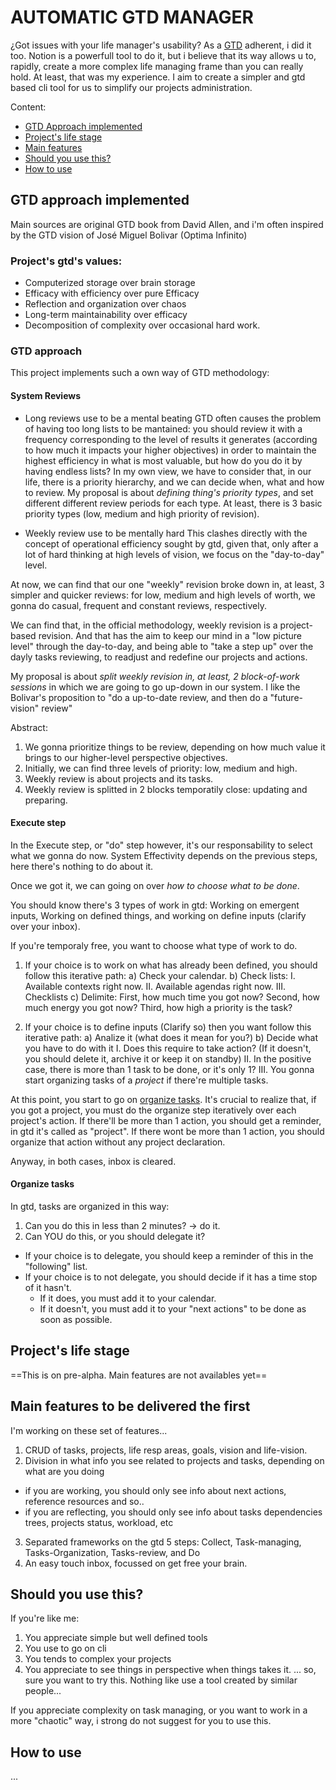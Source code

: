 # AUTOMATIC GTD MANAGER

¿Got issues with your life manager's usability? As a [GTD](https://es.wikipedia.org/wiki/Getting_Things_Done) adherent, i did it too. 
Notion is a powerfull tool to do it, but i believe that its way allows u to, rapidly, create a more complex life managing frame than you can really hold.
At least, that was my experience.
I aim to create a simpler and gtd based cli tool for us to simplify our projects administration.

Content:

- [GTD Approach implemented](#gtd-approach-implemented)
- [Project's life stage](#project-life-stage)
- [Main features](#main-features-to-be-delivered-the-first)
- [Should you use this?](#should-you-use-this)
- [How to use](#how-to-use)

## GTD approach implemented

Main sources are original GTD book from David Allen, and i'm often inspired by the GTD vision of José Miguel Bolivar (Optima Infinito)

### Project's gtd's values:

- Computerized storage over brain storage
- Efficacy with efficiency over pure Efficacy
- Reflection and organization over chaos
- Long-term maintainability over efficacy
- Decomposition of complexity over occasional hard work.

### GTD approach

This project implements such a own way of GTD methodology:

#### System Reviews

- Long reviews use to be a mental beating
GTD often causes the problem of having too long lists to be mantained:
you should review it with a frequency corresponding to the level of results it generates (according to how much it impacts your higher objectives) in order to maintain the highest efficiency in what is most valuable, but how do you do it by having endless lists?
In my own view, we have to consider that, in our life, there is a priority hierarchy, and we can decide when, what and how to review.
My proposal is about *defining thing's priority types*, and set different different review periods for each type.
At least, there is 3 basic priority types (low, medium and high priority of revision).

- Weekly review use to be mentally hard
This clashes directly with the concept of operational efficiency sought by gtd, given that, only after a lot of hard thinking at high levels of vision, we focus on the "day-to-day" level.

At now, we can find that our one "weekly" revision broke down in, at least, 3 simpler and quicker reviews: for low, medium and high levels of worth, we gonna do casual, frequent and constant reviews, respectively.

We can find that, in the official methodology, weekly revision is a project-based revision. And that has the aim to keep our mind in a "low picture level" through the day-to-day, and being able to "take a step up" over the dayly tasks reviewing, to readjust and redefine our projects and actions.

My proposal is about *split weekly revision in, at least, 2 block-of-work sessions* in which we are going to go up-down in our system. I like the Bolivar's proposition to "do a up-to-date review, and then do a "future-vision" review"

Abstract: 
1. We gonna prioritize things to be review, depending on how much value it brings to our higher-level perspective objectives.
2. Initially, we can find three levels of priority: low, medium and high.
3. Weekly review is about projects and its tasks.
4. Weekly review is splitted in 2 blocks temporatily close: updating and preparing.

#### Execute step

In the Execute step, or "do" step however, it's our responsability to select what we gonna do now. 
System Effectivity depends on the previous steps, here there's nothing to do about it. 

Once we got it, we can going on over *how to choose what to be done*.

You should know there's 3 types of work in gtd: Working on emergent inputs, Working on defined things, and working on define inputs (clarify over your inbox).

If you're temporaly free, you want to choose what type of work to do. 

1. If your choice is to work on what has already been defined, you should follow this iterative path:
  a) Check your calendar.
  b) Check lists:
    I. Available contexts right now.
    II. Available agendas right now.
    III. Checklists
  c) Delimite: First, how much time you got now? Second, how much energy you got now? Third, how high a priority is the task?

2. If your choice is to define inputs (Clarify so) then you want follow this iterative path:
  a) Analize it (what does it mean for you?)
  b) Decide what you have to do with it 
    I. Does this require to take action? (If it doesn't, you should delete it, archive it or keep it on standby)
    II. In the positive case, there is more than 1 task to be done, or it's only 1?
    III. You gonna start organizing tasks of a *project* if there're multiple tasks. 

At this point, you start to go on [organize tasks](#organize-tasks). It's crucial to realize that, if you got a project, you must do the organize step iteratively over each project's action.
If there'll be more than 1 action, you should get a reminder, in gtd it's called as "project".
If there wont be more than 1 action, you should organize that action without any project declaration.

Anyway, in both cases, inbox is cleared.

#### Organize tasks

In gtd, tasks are organized in this way:

1. Can you do this in less than 2 minutes? -> do it.
2. Can YOU do this, or you should delegate it? 
- If your choice is to delegate, you should keep a reminder of this in the "following" list.
- If your choice is to not delegate, you should decide if it has a time stop of it hasn't.
  - If it does, you must add it to your calendar.
  - If it doesn't, you must add it to your "next actions" to be done as soon as possible.

## Project's life stage

==This is on pre-alpha. Main features are not availables yet==

## Main features to be delivered the first

I'm working on these set of features...
  1. CRUD of tasks, projects, life resp areas, goals, vision and life-vision.
  2. Division in what info you see related to projects and tasks, depending on what are you doing
  * if you are working, you should only see info about next actions, reference resources and so..
  * if you are reflecting, you should only see info about tasks dependencies trees, projects status, workload, etc
  3. Separated frameworks on the gtd 5 steps: Collect, Task-managing, Tasks-Organization, Tasks-review, and Do
  4. An easy touch inbox, focussed on get free your brain.

## Should you use this?

If you're like me: 
  1. You appreciate simple but well defined tools 
  2. You use to go on cli 
  3. You tends to complex your projects
  4. You appreciate to see things in perspective when things takes it.
... so, sure you want to try this.
Nothing like use a tool created by similar people...

If you appreciate complexity on task managing, or you want to work in a more "chaotic" way, i strong do not suggest for you to use this.

## How to use
...





